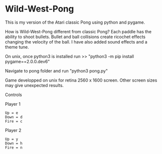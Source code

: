 # Wild-West-Pong

This is my version of the Atari classic Pong using python and pygame. 

How is Wild-West-Pong different from classic Pong? Each paddle has the ability to shoot bullets. Bullet and ball collisions create ricochet effects changing the velocity of the ball. I have also added sound effects and a theme tune.

On unix, once python3 is installed run >> "python3 -m pip install pygame==2.0.0.dev6"

Navigate to pong folder and run "python3 pong.py"

Game developped on unix for retina 2560 x 1600 screen. Other screen sizes may give unexpected results.

Controls

  Player 1 

    Up = e
    Down = d
    Fire = c

  Player 2

    Up = y
    Down = h
    Fire = n





